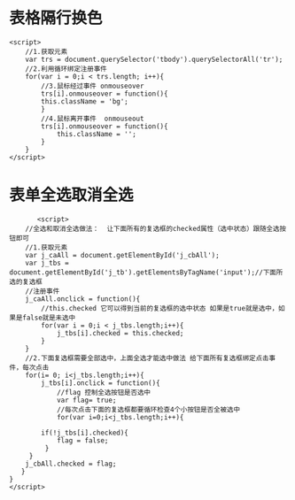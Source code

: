    # 表格隔行换色
    <script>
        //1.获取元素
        var trs = document.querySelector('tbody').querySelectorAll('tr');
        //2.利用循环绑定注册事件
        for(var i = 0;i < trs.length; i++){
            //3.鼠标经过事件 onmouseover
            trs[i].onmouseover = function(){
            this.className = 'bg';
            }
            //4.鼠标离开事件  onmouseout
            trs[i].onmouseover = function(){
                this.className = '';
            }
        }
    </script>
#     表单全选取消全选
           <script>
        //全选和取消全选做法：  让下面所有的复选框的checked属性（选中状态）跟随全选按钮即可
        //1.获取元素
        var j_caAll = document.getElementById('j_cbAll');
        var j_tbs = document.getElementById('j_tb').getElementsByTagName('input');//下面所选的复选框
        //注册事件
        j_caAll.onclick = function(){
            //this.checked 它可以得到当前的复选框的选中状态 如果是true就是选中，如果是false就是未选中
            for(var i = 0;i < j_tbs.length;i++){
                j_tbs[i].checked = this.checked;
            }
        }
        //2.下面复选框需要全部选中，上面全选才能选中做法 给下面所有复选框绑定点击事件，每次点击
        for(i= 0; i<j_tbs.length;i++){
            j_tbs[i].onclick = function(){
                //flag 控制全选按钮是否选中
                var flag= true;
                //每次点击下面的复选框都要循环检查4个小按钮是否全被选中
                for(var i=0;i<j_tbs.length;i++){
            
            if(!j_tbs[i].checked){
                flag = false;
             }
         }
        j_cbAll.checked = flag;
       }
    }
    </script>
    